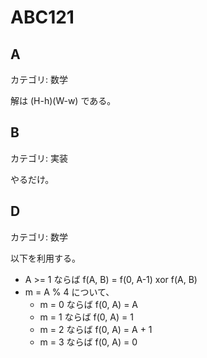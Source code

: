 # ABC121

## A
カテゴリ: 数学

解は (H-h)(W-w) である。

## B
カテゴリ: 実装

やるだけ。

## D
カテゴリ: 数学

以下を利用する。

* A >= 1 ならば f(A, B) = f(0, A-1) xor f(A, B)
* m = A % 4 について、
  - m = 0 ならば f(0, A) = A
  - m = 1 ならば f(0, A) = 1
  - m = 2 ならば f(0, A) = A + 1
  - m = 3 ならば f(0, A) = 0
